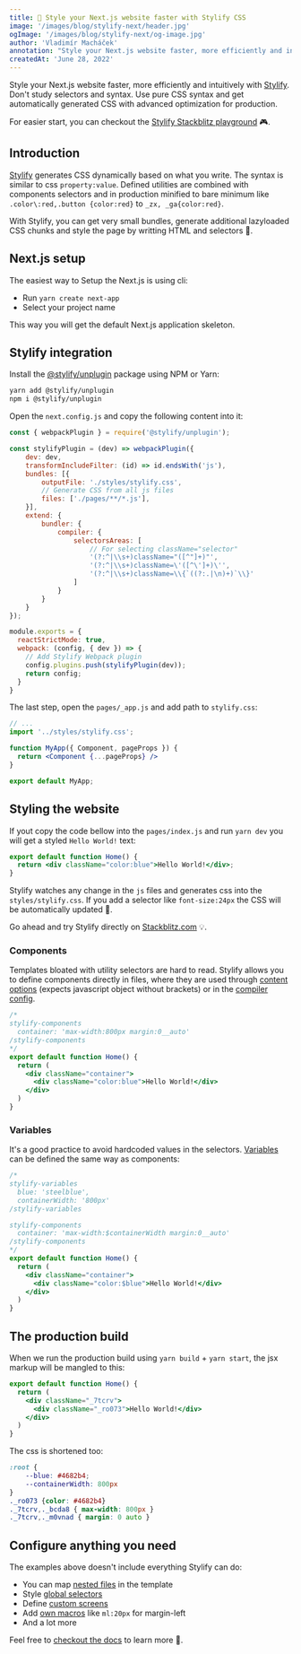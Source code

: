 ```yaml
---
title: 🚀 Style your Next.js website faster with Stylify CSS
image: '/images/blog/stylify-next/header.jpg'
ogImage: '/images/blog/stylify-next/og-image.jpg'
author: 'Vladimír Macháček'
annotation: "Style your Next.js website faster, more efficiently and intuitively with Stylify."
createdAt: 'June 28, 2022'
---
```


Style your Next.js website faster, more efficiently and intuitively with [Stylify](https://stylifycss.com). Don't study selectors and syntax. Use pure CSS syntax and get automatically generated CSS with advanced optimization for production.

For easier start, you can checkout the [Stylify Stackblitz playground](https://stackblitz.com/edit/stylify-nextjs-template?devtoolsheight=33&file=pages%2Findex.js) 🎮.

## Introduction
[Stylify](https://stylifycss.com) generates CSS dynamically based on what you write. The syntax is similar to css `property:value`. Defined utilities are combined with components selectors and in production minified to bare minimum like `.color\:red,.button {color:red}` to `_zx, _ga{color:red}`.

With Stylify, you can get very small bundles, generate additional lazyloaded CSS chunks and style the page by writting HTML and selectors 🤟.

## Next.js setup
The easiest way to Setup the Next.js is using cli:
- Run `yarn create next-app`
- Select your project name

This way you will get the default Next.js application skeleton.

## Stylify integration
Install the [@stylify/unplugin](https://stylifycss.com/docs/unplugin) package using NPM or Yarn:

```bash
yarn add @stylify/unplugin
npm i @stylify/unplugin
```

Open the `next.config.js` and copy the following content into it:

```js
const { webpackPlugin } = require('@stylify/unplugin');

const stylifyPlugin = (dev) => webpackPlugin({
    dev: dev,
    transformIncludeFilter: (id) => id.endsWith('js'),
    bundles: [{
        outputFile: './styles/stylify.css',
        // Generate CSS from all js files
        files: ['./pages/**/*.js'],
    }],
    extend: {
        bundler: {
            compiler: {
                selectorsAreas: [
                    // For selecting className="selector"
                    '(?:^|\\s+)className="([^"]+)"',
                    '(?:^|\\s+)className=\'([^\']+)\'',
                    '(?:^|\\s+)className=\\{`((?:.|\n)+)`\\}'
                ]
            }
        }
    }
});

module.exports = {
  reactStrictMode: true,
  webpack: (config, { dev }) => {
    // Add Stylify Webpack plugin
    config.plugins.push(stylifyPlugin(dev));
    return config;
  }
}
```

The last step, open the `pages/_app.js` and add path to `stylify.css`:

```jsx
// ...
import '../styles/stylify.css';

function MyApp({ Component, pageProps }) {
  return <Component {...pageProps} />
}

export default MyApp;
```

## Styling the website
If yout copy the code bellow into the `pages/index.js` and run `yarn dev` you will get a styled `Hello World!` text:

```jsx
export default function Home() {
  return <div className="color:blue">Hello World!</div>;
}
```
Stylify watches any change in the `js` files and generates css into the `styles/stylify.css`.
If you add a selector like `font-size:24px` the CSS will be automatically updated 🎉.

Go ahead and try Stylify directly on [Stackblitz.com](https://stackblitz.com/edit/stylify-nextjs-template?devtoolsheight=33&file=pages%2Findex.js) 💡.

### Components
Templates bloated with utility selectors are hard to read. Stylify allows you to define components directly in files, where they are used through [content options](https://stylifycss.com/docs/get-started#defining-a-component) (expects javascript object without brackets) or in the [compiler config](https://stylifycss.com/docs/get-started#defining-a-component).

```jsx
/*
stylify-components
  container: 'max-width:800px margin:0__auto'
/stylify-components
*/
export default function Home() {
  return (
    <div className="container">
      <div className="color:blue">Hello World!</div>
    </div>
  )
}
```

### Variables
It's a good practice to avoid hardcoded values in the selectors. [Variables](https://stylifycss.com/docs/get-started#adding-a-variable) can be defined the same way as components:

```jsx
/*
stylify-variables
  blue: 'steelblue',
  containerWidth: '800px'
/stylify-variables

stylify-components
  container: 'max-width:$containerWidth margin:0__auto'
/stylify-components
*/
export default function Home() {
  return (
    <div className="container">
      <div className="color:$blue">Hello World!</div>
    </div>
  )
}
```

## The production build
When we run the production build using `yarn build` + `yarn start`, the jsx markup will be mangled to this:

```jsx
export default function Home() {
  return (
    <div className="_7tcrv">
      <div className="_ro073">Hello World!</div>
    </div>
  )
}
```

The css is shortened too:
```css
:root {
    --blue: #4682b4;
    --containerWidth: 800px
}
._ro073 {color: #4682b4}
._7tcrv,._bcda8 { max-width: 800px }
._7tcrv,._m0vnad { margin: 0 auto }
```

## Configure anything you need
The examples above doesn't include everything Stylify can do:
- You can map [nested files](https://stylifycss.com/docs/bundler#files-content-option) in the template
- Style [global selectors](https://stylifycss.com/docs/stylify/compiler#plainselectors)
- Define [custom screens](https://stylifycss.com/docs/stylify/compiler#screens)
- Add [own macros](https://stylifycss.com/docs/stylify/compiler#macros) like `ml:20px` for margin-left
- And a lot more

Feel free to [checkout the docs](https://stylifycss.com/docs/get-started) to learn more 💎.
